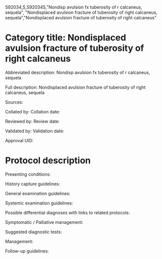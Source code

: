 S92034,S,S92034S,"Nondisp avulsion fx tuberosity of r calcaneus, sequela", "Nondisplaced avulsion fracture of tuberosity of right calcaneus, sequela","Nondisplaced avulsion fracture of tuberosity of right calcaneus"
# Category title: Nondisplaced avulsion fracture of tuberosity of right calcaneus

Abbreviated description: Nondisp avulsion fx tuberosity of r calcaneus, sequela

Full description: Nondisplaced avulsion fracture of tuberosity of right calcaneus, sequela

Sources:

Collated by:
Collation date:

Reviewed by:
Review date:

Validated by:
Validation date:

Approval UID:

# Protocol description

Presenting conditions:

History capture guidelines:

General examination guidelines:

Systemic examination guidelines:

Possible differential diagnoses with links to related protocols:

Symptomatic / Palliative management:

Suggested diagnostic tests:

Management:

Follow-up guidelines:
